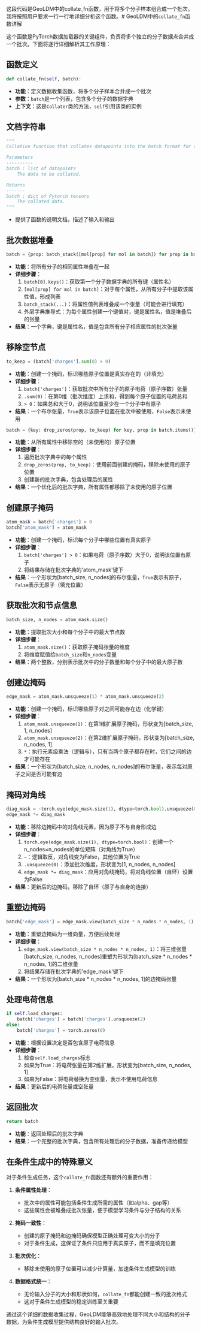 <think>这段代码是GeoLDM中的collate_fn函数，用于将多个分子样本组合成一个批次。我将按照用户要求一行一行地详细分析这个函数。</think># GeoLDM中的`collate_fn`函数详解

这个函数是PyTorch数据加载器的关键组件，负责将多个独立的分子数据点合并成一个批次。下面将逐行详细解析其工作原理：

## 函数定义

```python
def collate_fn(self, batch):
```

- **功能**：定义数据收集函数，将多个分子样本合并成一个批次
- **参数**：`batch`是一个列表，包含多个分子的数据字典
- **上下文**：这是`Collater`类的方法，`self`引用该类的实例

## 文档字符串

```python
"""
Collation function that collates datapoints into the batch format for cormorant

Parameters
----------
batch : list of datapoints
    The data to be collated.

Returns
-------
batch : dict of Pytorch tensors
    The collated data.
"""
```

- 提供了函数的说明文档，描述了输入和输出

## 批次数据堆叠

```python
batch = {prop: batch_stack([mol[prop] for mol in batch]) for prop in batch[0].keys()}
```

- **功能**：将所有分子的相同属性堆叠在一起
- **详细步骤**：
  1. `batch[0].keys()`：获取第一个分子数据字典的所有键（属性名）
  2. `[mol[prop] for mol in batch]`：对于每个属性，从所有分子中提取该属性值，形成列表
  3. `batch_stack(...)`：将属性值列表堆叠成一个张量（可能会进行填充）
  4. 外层字典推导式：为每个属性创建一个键值对，键是属性名，值是堆叠后的张量
- **结果**：一个字典，键是属性名，值是包含所有分子相应属性的批次张量

## 移除空节点

```python
to_keep = (batch['charges'].sum(0) > 0)
```

- **功能**：创建一个掩码，标识哪些原子位置是真实存在的（非填充）
- **详细步骤**：
  1. `batch['charges']`：获取批次中所有分子的原子电荷（原子序数）张量
  2. `.sum(0)`：在第0维（批次维度）上求和，得到每个原子位置的电荷总和
  3. `> 0`：如果总和大于0，说明该位置至少在一个分子中有原子
- **结果**：一个布尔张量，`True`表示该原子位置在批次中被使用，`False`表示未使用

```python
batch = {key: drop_zeros(prop, to_keep) for key, prop in batch.items()}
```

- **功能**：从所有属性中移除空的（未使用的）原子位置
- **详细步骤**：
  1. 遍历批次字典中的每个属性
  2. `drop_zeros(prop, to_keep)`：使用前面创建的掩码，移除未使用的原子位置
  3. 创建新的批次字典，包含处理后的属性
- **结果**：一个优化后的批次字典，所有属性都移除了未使用的原子位置

## 创建原子掩码

```python
atom_mask = batch['charges'] > 0
batch['atom_mask'] = atom_mask
```

- **功能**：创建一个掩码，标识每个分子中哪些位置有真实原子
- **详细步骤**：
  1. `batch['charges'] > 0`：如果电荷（原子序数）大于0，说明该位置有原子
  2. 将结果存储在批次字典的'atom_mask'键下
- **结果**：一个形状为[batch_size, n_nodes]的布尔张量，`True`表示有原子，`False`表示无原子（填充位置）

## 获取批次和节点信息

```python
batch_size, n_nodes = atom_mask.size()
```

- **功能**：提取批次大小和每个分子中的最大节点数
- **详细步骤**：
  1. `atom_mask.size()`：获取原子掩码张量的维度
  2. 将维度赋值给`batch_size`和`n_nodes`变量
- **结果**：两个整数，分别表示批次中的分子数量和每个分子中的最大原子数

## 创建边掩码

```python
edge_mask = atom_mask.unsqueeze(1) * atom_mask.unsqueeze(2)
```

- **功能**：创建一个掩码，标识哪些原子对之间可能存在边（化学键）
- **详细步骤**：
  1. `atom_mask.unsqueeze(1)`：在第1维扩展原子掩码，形状变为[batch_size, 1, n_nodes]
  2. `atom_mask.unsqueeze(2)`：在第2维扩展原子掩码，形状变为[batch_size, n_nodes, 1]
  3. `*`：执行元素级乘法（逻辑与），只有当两个原子都存在时，它们之间的边才可能存在
- **结果**：一个形状为[batch_size, n_nodes, n_nodes]的布尔张量，表示每对原子之间是否可能有边

## 掩码对角线

```python
diag_mask = ~torch.eye(edge_mask.size(1), dtype=torch.bool).unsqueeze(0)
edge_mask *= diag_mask
```

- **功能**：移除边掩码中的对角线元素，因为原子不与自身形成边
- **详细步骤**：
  1. `torch.eye(edge_mask.size(1), dtype=torch.bool)`：创建一个n_nodes×n_nodes的单位矩阵（对角线为True）
  2. `~`：逻辑取反，对角线变为False，其他位置为True
  3. `.unsqueeze(0)`：添加批次维度，形状变为[1, n_nodes, n_nodes]
  4. `edge_mask *= diag_mask`：应用对角线掩码，将对角线位置（自环）设置为False
- **结果**：更新后的边掩码，移除了自环（原子与自身的连接）

## 重塑边掩码

```python
batch['edge_mask'] = edge_mask.view(batch_size * n_nodes * n_nodes, 1)
```

- **功能**：重塑边掩码为一维向量，方便后续处理
- **详细步骤**：
  1. `edge_mask.view(batch_size * n_nodes * n_nodes, 1)`：将三维张量[batch_size, n_nodes, n_nodes]重塑为形状为[batch_size * n_nodes * n_nodes, 1]的二维张量
  2. 将结果存储在批次字典的'edge_mask'键下
- **结果**：一个形状为[batch_size * n_nodes * n_nodes, 1]的边掩码张量

## 处理电荷信息

```python
if self.load_charges:
    batch['charges'] = batch['charges'].unsqueeze(2)
else:
    batch['charges'] = torch.zeros(0)
```

- **功能**：根据设置决定是否包含原子电荷信息
- **详细步骤**：
  1. 检查`self.load_charges`标志
  2. 如果为True：将电荷张量在第2维扩展，形状变为[batch_size, n_nodes, 1]
  3. 如果为False：将电荷替换为空张量，表示不使用电荷信息
- **结果**：更新后的电荷张量或空张量

## 返回批次

```python
return batch
```

- **功能**：返回处理后的批次字典
- **结果**：一个完整的批次字典，包含所有处理后的分子数据，准备传递给模型

## 在条件生成中的特殊意义

对于条件生成任务，这个`collate_fn`函数还有额外的重要作用：

1. **条件属性处理**：
   - 批次中的属性可能包括条件生成所需的属性（如alpha、gap等）
   - 这些属性会被堆叠成批次张量，便于模型学习条件与分子结构的关系

2. **掩码一致性**：
   - 创建的原子掩码和边掩码确保模型正确处理可变大小的分子
   - 对于条件生成，这保证了条件只应用于真实原子，而不是填充位置

3. **批次优化**：
   - 移除未使用的原子位置可以减少计算量，加速条件生成模型的训练

4. **数据格式统一**：
   - 无论输入分子的大小和形状如何，`collate_fn`都能创建一致的批次格式
   - 这对于条件生成模型的稳定训练至关重要

通过这个详细的数据收集过程，GeoLDM能够高效地处理不同大小和结构的分子数据，为条件生成模型提供结构良好的输入批次。

